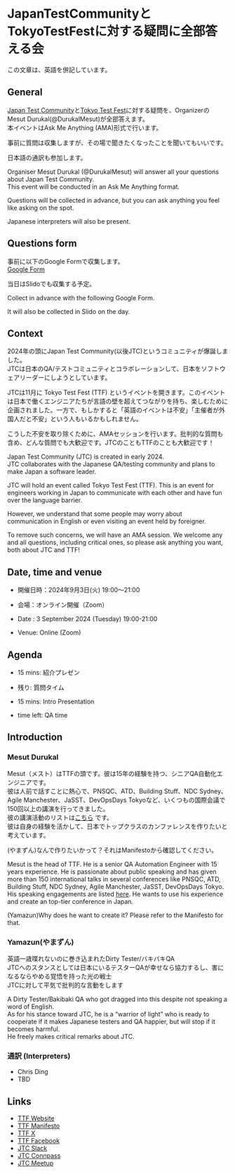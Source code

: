 # JapanTestCommunityとTokyoTestFestに対する疑問に全部答える会

この文章は、英語を併記しています。  

## General

[Japan Test Community](https://japantestcommunity.connpass.com/)と[Tokyo Test Fest](https://tokyotestfest.com/)に対する疑問を、Organizerの Mesut Durukal(@DurukalMesut)が全部答えます。  
本イベントはAsk Me Anything (AMA)形式で行います。  

事前に質問は収集しますが、その場で聞きたくなったことを聞いてもいいです。  

日本語の通訳も参加します。  

Organiser Mesut Durukal (@DurukalMesut) will answer all your questions about Japan Test Community.  
This event will be conducted in an Ask Me Anything format.  

Questions will be collected in advance, but you can ask anything you feel like asking on the spot.  

Japanese interpreters will also be present.  

## Questions form

事前に以下のGoogle Formで収集します。  
[Google Form](https://forms.gle/W9mdqS2sBFSM2KcE9)  

当日はSlidoでも収集する予定。    

Collect in advance with the following Google Form.  

It will also be collected in Slido on the day.  

## Context

2024年の頭にJapan Test Community(以後JTC)というコミュニティが爆誕しました。  
JTCは日本のQA/テストコミュニティとコラボレーションして、日本をソフトウェアリーダーにしようとしています。

JTCは11月に Tokyo Test Fest (TTF) というイベントを開きます。このイベントは日本で働くエンジニアたちが言語の壁を超えてつながりを持ち、楽しむために企画されました。一方で、もしかすると「英語のイベントは不安」「主催者が外国人だと不安」という人もいるかもしれません。

こうした不安を取り除くために、AMAセッションを行います。批判的な質問も含め、どんな質問でも大歓迎です。JTCのこともTTFのことも大歓迎です！

Japan Test Community (JTC) is created in early 2024.  
JTC collaborates with the Japanese QA/testing community and plans to make Japan a software leader.

JTC will hold an event called Tokyo Test Fest (TTF). This is an event for engineers working in Japan to communicate with each other and have fun over the language barrier. 

However, we understand that some people may worry about communication in English or even visiting an event held by foreigner. 

To remove such concerns, we will have an AMA session. We welcome any and all questions, including critical ones, so please ask anything you want, both about JTC and TTF!

## Date, time and venue

-  開催日時：2024年9月3日(火) 19:00～21:00  

-  会場：オンライン開催（Zoom）

- Date : 3 September 2024 (Tuesday) 19:00-21:00  

- Venue: Online (Zoom)

## Agenda

- 15 mins: 紹介プレゼン

- 残り: 質問タイム

- 15 mins: Intro Presentation

- time left: QA time

## Introduction

### Mesut Durukal

Mesut（メスト）はTTFの頭です。彼は15年の経験を持つ、シニアQA自動化エンジニアです。  
彼は人前で話すことに熱心で、PNSQC、ATD、Building Stuff、NDC Sydney、Agile Manchester、JaSST、DevOpsDays Tokyoなど、いくつもの国際会議で150回以上の講演を行ってきました。    
彼の講演活動のリストは[こちら](https://drive.google.com/file/d/1lKTxhk1KEhXBw4kJRTBnHrfusn1S6-Yi/view?usp=drive_link) です。  
彼は自身の経験を活かして、日本でトップクラスのカンファレンスを作りたいと考えています。  

(やまずん)なんで作りたいかって？それはManifestoから確認してください。  

Mesut is the head of TTF. He is a senior QA Automation Engineer with 15 years experience. He is passionate about public 
speaking and has given more than 150 international talks in several conferences like PNSQC, ATD, Building Stuff, 
NDC Sydney, Agile Manchester, JaSST, DevOpsDays Tokyo. His speaking engagements are listed 
[here](https://drive.google.com/file/d/1lKTxhk1KEhXBw4kJRTBnHrfusn1S6-Yi/view?usp=drive_link). He wants to use his
experience and create an top-tier conference in Japan.

(Yamazun)Why does he want to create it? Please refer to the Manifesto for that.  

### Yamazun(やまずん)

英語一歳喋れないのに巻き込まれたDirty Tester/バキバキQA   
JTCへのスタンスとしては日本にいるテスターQAが幸せなら協力するし、害になるならやめる覚悟を持った光の戦士  
JTCに対して平気で批判的な言動をします  

A Dirty Tester/Bakibaki QA who got dragged into this despite not speaking a word of English.  
As for his stance toward JTC, he is a “warrior of light” who is ready to cooperate if it makes Japanese testers and QA happier, but will stop if it becomes harmful.  
He freely makes critical remarks about JTC.

### 通訳 (Interpreters)

* Chris Ding
* TBD

## Links

- [TTF Website](https://tokyotestfest.com/)
- [TTF Manifesto](https://drive.google.com/file/d/1SqSellW0E2jEif7upN-llhzNE9KYXb_M/view?usp=sharing)
- [TTF X](https://x.com/tokyotestfest)
- [TTF Facebook](https://www.facebook.com/tokyotestfest)
- [JTC Slack](https://join.slack.com/t/japantestcommunity/shared_invite/zt-2cak1u0q8-2ebhh1azGJ5AFeFCvnrNfQ)
- [JTC Connpass](https://japantestcommunity.connpass.com/)
- [JTC Meetup](https://www.meetup.com/japan-test-community/)